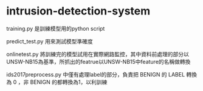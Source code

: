 # intrusion-detection-system

training.py 是訓練模型用的python script

predict_test.py 用來測試模型準確度

onlinetest.py 將訓練完的模型試用在實際網路監控，其中資料前處理的部分以UNSW-NB15為基準，所抓出的featrue以UNSW-NB15中feature的名稱做轉換

ids2017preprocess.py 中僅有處理label的部分，負責把 BENIGN 的 LABEL 轉換為 0 ，非 BENIGN 的都轉換為1，以利訓練